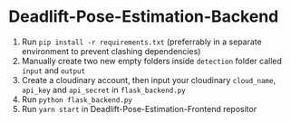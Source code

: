 # Deadlift-Pose-Estimation-Backend

1) Run `pip install -r requirements.txt` (preferrably in a separate environment to prevent clashing dependencies)
2) Manually create two new empty folders inside `detection` folder called `input` and `output`
3) Create a cloudinary account, then input your cloudinary `cloud_name`, `api_key` and `api_secret` in `flask_backend.py`
4) Run `python flask_backend.py`
5) Run `yarn start` in Deadlift-Pose-Estimation-Frontend repositor
